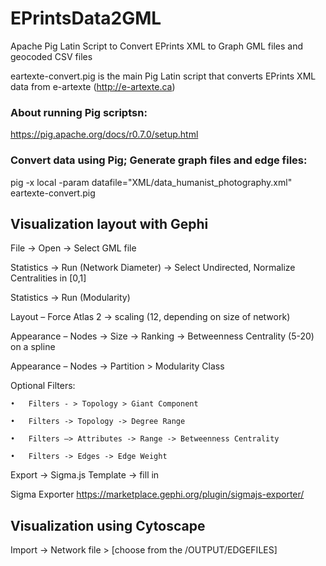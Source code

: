 # EPrintsData2GML

Apache Pig Latin Script to Convert EPrints XML to Graph GML files and geocoded CSV files

eartexte-convert.pig is the main Pig Latin script that converts EPrints XML data from e-artexte (http://e-artexte.ca) 

### About running Pig scriptsn:
  https://pig.apache.org/docs/r0.7.0/setup.html

### Convert data using Pig; Generate graph files and edge files:
  pig -x local -param datafile="XML/data_humanist_photography.xml" eartexte-convert.pig


## Visualization layout with Gephi 

  File -> Open -> Select GML file

  Statistics -> Run (Network Diameter) -> Select Undirected, Normalize Centralities in [0,1]

  Statistics  -> Run (Modularity)

  Layout – Force Atlas 2 -> scaling (12, depending on size of network)

  Appearance – Nodes -> Size -> Ranking -> Betweenness Centrality (5-20) on a spline

  Appearance – Nodes -> Partition > Modularity Class

  Optional Filters: 

    •	Filters - > Topology > Giant Component

    •	Filters -> Topology -> Degree Range

    •	Filters –> Attributes -> Range -> Betweenness Centrality

    •	Filters -> Edges -> Edge Weight

  Export -> Sigma.js Template -> fill in 

  Sigma Exporter https://marketplace.gephi.org/plugin/sigmajs-exporter/ 

## Visualization using Cytoscape

  Import -> Network file > [choose from the /OUTPUT/EDGEFILES]
